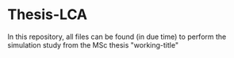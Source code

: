 # Thesis-LCA
In this repository, all files can be found (in due time) to perform the simulation study from the MSc thesis "working-title"
